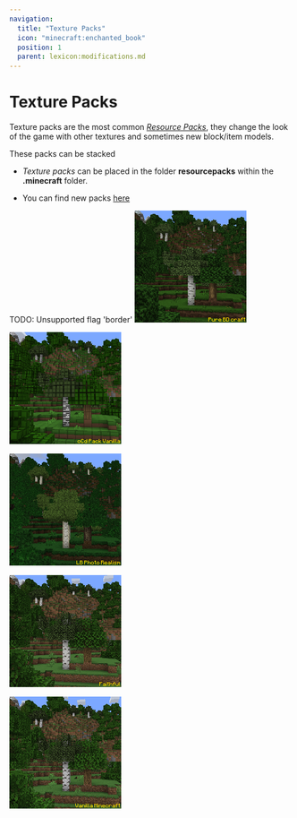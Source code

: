 ```yaml
---
navigation:
  title: "Texture Packs"
  icon: "minecraft:enchanted_book"
  position: 1
  parent: lexicon:modifications.md
---
```


# Texture Packs

Texture packs are the most common [*Resource Packs*](./resourcepacks.md), they change the look of the game with other textures and sometimes new block/item models. 

These packs can be stacked 

- *Texture packs* can be placed in the folder **resourcepacks** within the **.minecraft** folder.


- You can find new packs [here](https://www.curseforge.com/minecraft/texture-packs)

TODO: Unsupported flag 'border'
![](texturepack_1.png)

![](texturepack_2.png)

![](texturepack_3.png)

![](texturepack_4.png)

![](texturepack_5.png)

